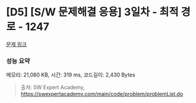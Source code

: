 # [D5] [S/W 문제해결 응용] 3일차 - 최적 경로 - 1247 

[문제 링크](https://swexpertacademy.com/main/code/problem/problemDetail.do?contestProbId=AV15OZ4qAPICFAYD) 

### 성능 요약

메모리: 21,080 KB, 시간: 319 ms, 코드길이: 2,430 Bytes



> 출처: SW Expert Academy, https://swexpertacademy.com/main/code/problem/problemList.do